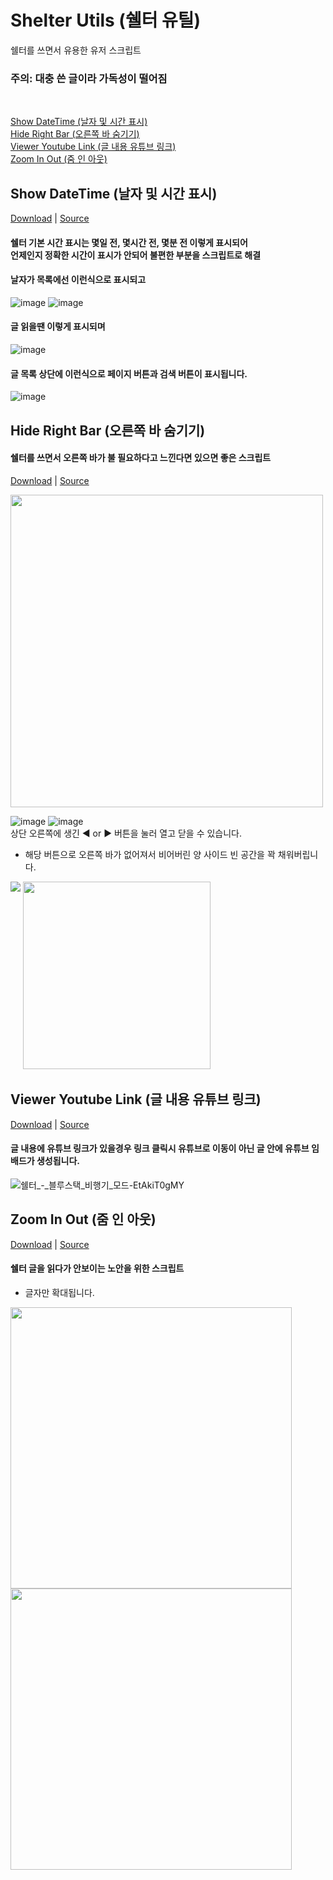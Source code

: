 # Shelter Utils (쉘터 유틸)
쉘터를 쓰면서 유용한 유저 스크립트
### 주의: 대충 쓴 글이라 가독성이 떨어짐
<br>

<p align="left">
  <a href="#show-datetime-%EB%82%A0%EC%9E%90-%EB%B0%8F-%EC%8B%9C%EA%B0%84-%ED%91%9C%EC%8B%9C">Show DateTime (날자 및 시간 표시)</a><br>
  <a href="#Hide Right Bar (오른쪽 바 숨기기)">Hide Right Bar (오른쪽 바 숨기기)</a><br>
  <a href="#Viewer Youtube Link (글 내용 유튜브 링크)">Viewer Youtube Link (글 내용 유튜브 링크)</a><br>
  <a href="#Zoom In Out (줌 인 아웃)">Zoom In Out (줌 인 아웃)</a>
</p>

## Show DateTime (날자 및 시간 표시)
[Download](https://github.com/MaGyul/shelter-utils/raw/main/shelter-show-datetime.user.js) | [Source](https://github.com/MaGyul/shelter-utils/blob/main/shelter-show-datetime.user.js)
#### 쉘터 기본 시간 표시는 몇일 전, 몇시간 전, 몇분 전 이렇게 표시되어<br>언제인지 정확한 시간이 표시가 안되어 불편한 부분을 스크립트로 해결
#### 날자가 목록에선 이런식으로 표시되고
![image](https://github.com/user-attachments/assets/9f144ff3-9494-4773-a2d2-8018baa6dd6e)
![image](https://github.com/user-attachments/assets/9698866b-0174-4533-b09d-95d66bd90e3b)
#### 글 읽을땐 이렇게 표시되며
![image](https://github.com/user-attachments/assets/20f650fe-f86b-45cd-8b87-652ed0b4aa05)
#### 글 목록 상단에 이런식으로 페이지 버튼과 검색 버튼이 표시됩니다.
![image](https://github.com/user-attachments/assets/9d7481ba-5db5-40e6-aa4f-140e0d7ece7e)
<br>

## Hide Right Bar (오른쪽 바 숨기기)
#### 쉘터를 쓰면서 오른쪽 바가 불 필요하다고 느낀다면 있으면 좋은 스크립트
[Download](https://github.com/MaGyul/shelter-utils/raw/main/shelter-hide-right-bar.user.js) | [Source](https://github.com/MaGyul/shelter-utils/blob/main/shelter-hide-right-bar.user.js)
<p align="left">
  <img height="500" src="https://github.com/user-attachments/assets/3160d912-15c7-49e1-95e5-e82515f066d7">
</p>

![image](https://github.com/user-attachments/assets/2ee0e5b7-ed78-4e49-930a-7d5701d54c62)
![image](https://github.com/user-attachments/assets/3b8852b9-c466-4c6d-886c-2d201ab7d8c7)
<br>상단 오른쪽에 생긴 ◀ or ▶ 버튼을 눌러 열고 닫을 수 있습니다.<br>

* 해당 버튼으로 오른쪽 바가 없어져서 비어버린 양 사이드 빈 공간을 꽉 채워버립니다.
<p align="left">
  <img align="top" src="https://github.com/user-attachments/assets/a114cc73-4b54-4043-82c2-ae9b35b9a4f1">
  <img width="300" src="https://github.com/user-attachments/assets/0b6eaba7-520b-4767-a08a-a78dbe75f396">
</p>

## Viewer Youtube Link (글 내용 유튜브 링크)
[Download](https://github.com/MaGyul/shelter-utils/raw/main/shelter-viewer-youtube-link.user.js) | [Source](https://github.com/MaGyul/shelter-utils/blob/main/shelter-viewer-youtube-link.user.js)
#### 글 내용에 유튜브 링크가 있을경우 링크 클릭시 유튜브로 이동이 아닌 글 안에 유튜브 임배드가 생성됩니다.
![쉘터_-_블루스택_비행기_모드-EtAkiT0gMY](https://github.com/user-attachments/assets/dc91acc4-86ee-4e87-a7e5-126245e19b3c)

## Zoom In Out (줌 인 아웃)
[Download](https://github.com/MaGyul/shelter-utils/raw/main/shelter-zoom-in-out.user.js) | [Source](https://github.com/MaGyul/shelter-utils/blob/main/shelter-zoom-in-out.user.js)
#### 쉘터 글을 읽다가 안보이는 노안을 위한 스크립트
* 글자만 확대됩니다.

<p align="left">
  <img width="450" src="https://github.com/user-attachments/assets/7d62f80c-d9cc-4a8a-913e-555ea9cedc47">
  <img width="450" align="top" src="https://github.com/user-attachments/assets/f32f1211-6dc0-4c67-827a-84f1042a2be2">
</p>

